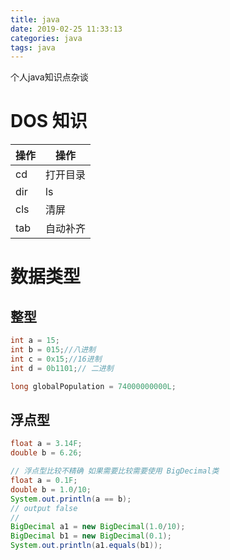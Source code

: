 ```yaml
---
title: java
date: 2019-02-25 11:33:13
categories: java
tags: java
---
```

个人java知识点杂谈 
<!--more-->


# DOS 知识
| 操作 | 操作     |
|------|----------|
| cd   | 打开目录 |
| dir  | ls       |
| cls  | 清屏     |
| tab  | 自动补齐 |

# 数据类型
## 整型
```java
int a = 15;
int b = 015;//八进制
int c = 0x15;//16进制
int d = 0b1101;// 二进制

long globalPopulation = 74000000000L;
```

## 浮点型
```java
float a = 3.14F;
double b = 6.26;

// 浮点型比较不精确 如果需要比较需要使用 BigDecimal类
float a = 0.1F;
double b = 1.0/10;
System.out.println(a == b);
// output false
// 
BigDecimal a1 = new BigDecimal(1.0/10);
BigDecimal b1 = new BigDecimal(0.1);
System.out.println(a1.equals(b1));
```
##
```java
